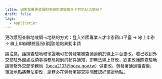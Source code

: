 ```yaml
---
title: 如果我要更改護照查驗地或領取金卡的地點怎麼辦？
draft: false
tags:
  - Application
---
```

更改護照查驗地或領卡地點的方式：登入外國專業人才申辦窗口平臺 → 線上申辦 → 線上申辦繳驗護照(領證)地點異動申請

請注意，護照查驗地和領證地可在勞發署審查通過前於線上平台更改，若已收到外交部駐外館處或領事事務局報到的郵件通知，即無法線上修改，欲更改護照查驗地請聯繫外交部領務局（boca2107@boca.gov.tw）做更改。勞發署通過審查後，領證地點將無法更改，請務必在勞發署審查期間確認好領證地點。